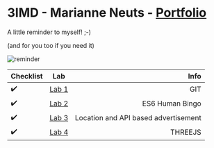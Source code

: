 # 3IMD - Marianne Neuts - [Portfolio](https://github.com/marianneneuts/DEV5-myportfolio.git)

A little reminder to myself! ;-)

(and for you too if you need it)

![reminder](https://i.pinimg.com/originals/ce/d8/e8/ced8e8cb6cdd814eb240bf6047275290.gif)

| Checklist | Lab | Info |
| :--- | :---: | ---: |
| ✔️ | [Lab 1](https://github.com/marianneneuts/DEV5-LAB1) | GIT |
| ✔️ | [Lab 2](https://github.com/marianneneuts/DEV5-myportfolio/tree/main/Lab%202) | ES6 Human Bingo |
| ✔️ | [Lab 3](https://github.com/marianneneuts/DEV5-myportfolio/tree/main/Lab%203) | Location and API based advertisement |
| ✔️ | [Lab 4](https://github.com/marianneneuts/DEV5-myportfolio/tree/main/Lab%204) | THREEJS |
